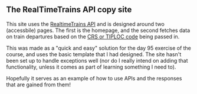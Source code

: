 ## The RealTimeTrains API copy site

This site uses the [RealtimeTrains API](https://www.realtimetrains.co.uk/about/developer/) and is designed around two (accessbile) pages. The first is the homepage, and the second fetches data on train departures based on the [CRS or TIPLOC code](http://www.railwaycodes.org.uk/crs/crs0.shtm) being passed in.

This was made as a "quick and easy" solution for the day 95 exercise of the course, and uses the basic template that I had designed. The site hasn't been set up to handle exceptions well (nor do I really intend on adding that functionality, unless it comes as part of learning something I need to).

Hopefully it serves as an example of how to use APIs and the responses that are gained from them!
